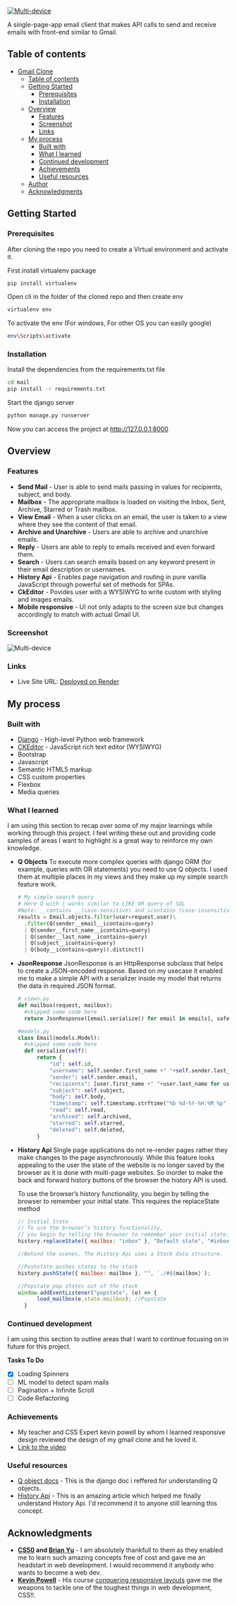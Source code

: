 

[![Multi-device](/images/multi-device.png)](https://www.youtube.com/embed/ZYKOReUFKtE)

A single-page-app email client that makes API calls to send and receive emails with  front-end similar to Gmail. 


## Table of contents

- [Gmail Clone](#gmail-clone)
  - [Table of contents](#table-of-contents)
  - [Getting Started](#getting-started)
    - [Prerequisites](#prerequisites)
    - [Installation](#installation)
  - [Overview](#overview)
    - [Features](#features)
    - [Screenshot](#screenshot)
    - [Links](#links)
  - [My process](#my-process)
    - [Built with](#built-with)
    - [What I learned](#what-i-learned)
    - [Continued development](#continued-development)
    - [Achievements](#achievements)
    - [Useful resources](#useful-resources)
  - [Author](#author)
  - [Acknowledgments](#acknowledgments)


## Getting Started

### Prerequisites
After cloning the repo you need to create a Virtual environment and activate it.

First install virtualenv package 

```bash
pip install virtualenv
```
Open cli in the folder of the cloned repo and then create env
```bash
virtualenv env
```
To activate the env (For windows, For other OS you can easily google)
```bash
env\Scripts\activate
```

### Installation
Install the dependencies from the requirements.txt file
```bash
cd mail
pip install -r requirements.txt
```
Start the django server
```bash
python manage.py runserver
```
Now you can access the project at http://127.0.0.1:8000
## Overview

### Features

- **Send Mail** - User is able to send mails passing in values for recipients, subject, and body.
- **Mailbox** -  The appropriate mailbox is loaded on visiting the Inbox, Sent, Archive, Starred or Trash mailbox.
- **View Email** - When a user clicks on an email, the user is taken to a view where they see the content of that email.
- **Archive and Unarchive** -  Users are able to archive and unarchive emails.
- **Reply** - Users are able to reply to emails received and even forward them.
- **Search** - Users can search emails based on any keyword present in their email description or usernames.
- **History Api** - Enables page navigation and routing in pure vanilla JavaScript through powerful set of methods for SPAs. 
- **CkEditor** - Povides user with a WYSIWYG to write custom with styling and images emails. 
- **Mobile responsive** - UI not only adapts to the screen size but changes accordingly to match with actual Gmail UI.


### Screenshot

![Multi-device](/images/6%20Iphone.jpg)


### Links

- Live Site URL: [Deployed on Render](https://gmail-b32w.onrender.com)

## My process

### Built with
- [Django](https://www.djangoproject.com/) - High-level Python web framework
- [CKEditor](https://ckeditor.com/) - JavaScript rich text editor (WYSIWYG)
- Bootstrap
- Javascript
- Semantic HTML5 markup
- CSS custom properties
- Flexbox
- Media queries


### What I learned

I am using this section to recap over some of my major learnings while working through this project. I feel writing these out and providing code samples of areas I want to highlight is a great way to reinforce my own knowledge.

- **Q Objects**
  To execute more complex queries with django ORM (for example, queries with OR statements) you need to use Q objects. I used them at multiple places in my views and they make up my simple search feature work.
  
  ```python
  # My simple search query 
  # Here Q with | works similar to LIKE OR query of SQL
  #Note: __contains __(case-sensitive) and icontains (case-insensitive)
  results = Email.objects.filter(user=request.user)\
    .filter(Q(sender__email__icontains=query)
    | Q(sender__first_name__icontains=query)
    | Q(sender__last_name__icontains=query)
    | Q(subject__icontains=query)
    | Q(body__icontains=query)).distinct()
  ```
- **JsonResponse**
  JsonResponse is an HttpResponse subclass that helps to create a JSON-encoded response. Based on my usecase it enabled me to make a simple API with a serializer inside my model that returns the data in required JSON format.
  ```python
  # views.py
  def mailbox(request, mailbox):
    #skipped some code here
    return JsonResponse([email.serialize() for email in emails], safe=False)

  #models.py
  class Email(models.Model):
    #skipped some code here
    def serialize(self):
        return {
            "id": self.id,
            "username": self.sender.first_name +" "+self.sender.last_name,
            "sender": self.sender.email,
            "recipients": [user.first_name +" "+user.last_name for user in self.recipients.all()],
            "subject": self.subject,
            "body": self.body,
            "timestamp": self.timestamp.strftime("%b %d-%Y-%H:%M %p" ),
            "read": self.read,
            "archived": self.archived,
            "starred": self.starred,
            "deleted": self.deleted,
        }
  ```
- **History Api**
  Single page applications do not re-render pages rather they make changes to the page asynchronously. While this feature looks appealing to the user the state of the website is no longer saved by the browser as it is done with multi-page websites. So inorder to make the back and forward history buttons of the browser the history API is used.

  To use the browser’s history functionality, you begin by telling the browser to remember your initial state. This requires the replaceState method
  ```js
  // Initial State
  // To use the browser’s history functionality, 
  // you begin by telling the browser to remember your initial state.
  history.replaceState({ mailbox: "inbox" }, "Default state", "#inbox"); 

  //Behind the scenes, The History Api uses a Stack data structure.

  //Pushstate pushes states to the stack
  history.pushState({ mailbox: mailbox }, "", `./#${mailbox}`);

  //Popstate pop states out of the stack
  window.addEventListener("popstate", (e) => {
        load_mailbox(e.state.mailbox); //Popstate
    }
  ```


### Continued development

I am using this section to outline areas that I want to continue focusing on in future for this project. 

**Tasks To Do**
- [X] Loading Spinners
- [ ] ML model to detect spam mails
- [ ] Pagination + Infinite Scroll 
- [ ] Code Refactoring

### Achievements
- My teacher and CSS Expert kevin powell by whom I learned responsive design reviewed the design of my gmail clone and he loved it.
- [Link to the video](https://youtu.be/3FU-pY5BzKs)

### Useful resources
- [Q object docs](https://docs.djangoproject.com/en/4.0/topics/db/queries/#complex-lookups-with-q-objects) - This is the django doc i reffered for understanding Q objects.
- [History Api](https://medium.com/@george.norberg/history-api-getting-started-36bfc82ddefc) - This is an amazing article which helped me finally understand History Api. I'd recommend it to anyone still learning this concept.


## Acknowledgments

- **[CS50](https://cs50.harvard.edu/web/2020) and [Brian Yu](https://brianyu.me/)** - I am absolutely thankfull to them as they enabled me to learn such amazing concepts free of cost and gave me an headstart in web development. I would recommend it anybody who wants to become a web dev.
- **[Kevin Powell](https://www.youtube.com/kepowob)** - His course [conquering responsive layouts](https://courses.kevinpowell.co/conquering-responsive-layouts) gave me the weapons to tackle one of the toughest things in web development, CSS!!.

